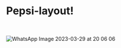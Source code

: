 # Pepsi-layout! <br>
<br>

![WhatsApp Image 2023-03-29 at 20 06 06](https://user-images.githubusercontent.com/127895836/228687505-3cd38ffa-5541-4de9-be5d-9e4ab2a16f6a.jpeg)
